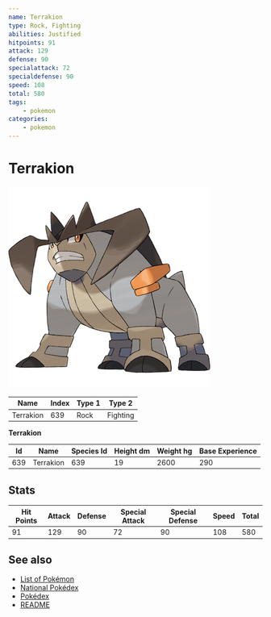 ```yaml
---
name: Terrakion
type: Rock, Fighting
abilities: Justified
hitpoints: 91
attack: 129
defense: 90
specialattack: 72
specialdefense: 90
speed: 108
total: 580
tags:
    - pokemon
categories:
    - pokemon
---
```


# Terrakion


![Terrakion](images/639.png)

| **Name** | **Index** | **Type 1** | **Type 2** |
|----|----|----|----|
| Terrakion | 639 | Rock | Fighting  |

**Terrakion** 




| **Id** | **Name** | **Species Id** | **Height dm** | **Weight hg** | **Base Experience** |
|--------|----------|----------------|------------|------------|---------------------|
| 639 | Terrakion | 639 | 19 | 2600 | 290 |



## Stats

| **Hit Points** | **Attack** | **Defense** | **Special Attack** | **Special Defense** | **Speed** | **Total** |
|----------------|------------|-------------|--------------------|---------------------|-----------|-----------|
| 91 | 129 | 90 | 72 | 90 | 108 | 580 |

## See also

- [List of Pokémon](../pokemon.md)
- [National Pokédex](../national_pokedex.md)
- [Pokédex](../pokedex.md)
- [README](../README.md)
